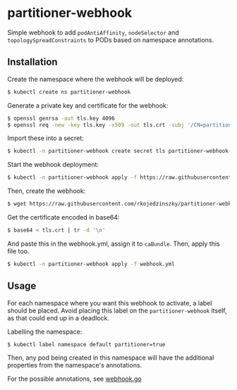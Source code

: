 # partitioner-webhook

Simple webhook to add `podAntiAffinity`, `nodeSelector` and `topologySpreadConstraints` to PODs based on namespace annotations.

## Installation

Create the namespace where the webhook will be deployed:

```bash
$ kubectl create ns partitioner-webhook
```

Generate a private key and certificate for the webhook:

```bash
$ openssl genrsa -out tls.key 4096
$ openssl req -new -key tls.key -x509 -out tls.crt -subj '/CN=partitioner-webhook.partitioner-webhook.svc' -days 7300
```

Import these into a secret:

```bash
$ kubectl -n partitioner-webhook create secret tls partitioner-webhook-tls --cert=tls.crt --key=tls.key
```

Start the webhook deployment:

```bash
$ kubectl -n partitioner-webhook apply -f https://raw.githubusercontent.com/rkojedzinszky/partitioner-webhook/master/deploy/deploy.yml
```

Then, create the webhook:

```bash
$ wget https://raw.githubusercontent.com/rkojedzinszky/partitioner-webhook/master/deploy/webhook.yml
```

Get the certificate encoded in base64:

```bash
$ base64 < tls.crt | tr -d '\n'
```

And paste this in the webhook.yml, assign it to `caBundle`. Then, apply this file too.

```bash
$ kubectl -n partitioner-webhook apply -f webhook.yml
```

## Usage

For each namespace where you want this webhook to activate, a label should be placed. Avoid placing this label on the `partitioner-webhook` itself, as that could end up in a deadlock.

Labelling the namespace:

```bash
$ kubectl label namespace default partitioner=true
```

Then, any pod being created in this namespace will have the additional properties from the namespace's annotations.

For the possible annotations, see [webhook.go](webhook.go#L22)
